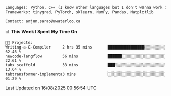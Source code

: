```txt
Languages: Python, C++ (I know other languages but I don't wanna work in em)
Frameworks: tinygrad, PyTorch, sklearn, NumPy, Pandas, Matplotlib

Contact: arjun.sarao@uwaterloo.ca
```

<!--START_SECTION:waka-->
📊 **This Week I Spent My Time On** 

```text
🐱‍💻 Projects: 
Writing-a-C-Compiler     2 hrs 35 mins       ████████████████░░░░░░░░░   62.46 % 
newcode-langflow         56 mins             ██████░░░░░░░░░░░░░░░░░░░   22.61 % 
tabx_scaffold            33 mins             ███░░░░░░░░░░░░░░░░░░░░░░   13.64 % 
tabtransformer-implementa3 mins              ░░░░░░░░░░░░░░░░░░░░░░░░░   01.29 % 
```


 Last Updated on 16/08/2025 00:56:54 UTC
<!--END_SECTION:waka-->
